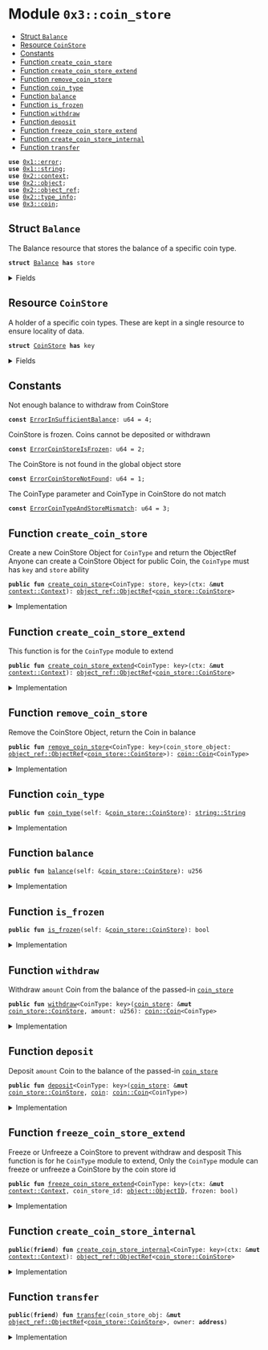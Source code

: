 
<a name="0x3_coin_store"></a>

# Module `0x3::coin_store`



-  [Struct `Balance`](#0x3_coin_store_Balance)
-  [Resource `CoinStore`](#0x3_coin_store_CoinStore)
-  [Constants](#@Constants_0)
-  [Function `create_coin_store`](#0x3_coin_store_create_coin_store)
-  [Function `create_coin_store_extend`](#0x3_coin_store_create_coin_store_extend)
-  [Function `remove_coin_store`](#0x3_coin_store_remove_coin_store)
-  [Function `coin_type`](#0x3_coin_store_coin_type)
-  [Function `balance`](#0x3_coin_store_balance)
-  [Function `is_frozen`](#0x3_coin_store_is_frozen)
-  [Function `withdraw`](#0x3_coin_store_withdraw)
-  [Function `deposit`](#0x3_coin_store_deposit)
-  [Function `freeze_coin_store_extend`](#0x3_coin_store_freeze_coin_store_extend)
-  [Function `create_coin_store_internal`](#0x3_coin_store_create_coin_store_internal)
-  [Function `transfer`](#0x3_coin_store_transfer)


<pre><code><b>use</b> <a href="">0x1::error</a>;
<b>use</b> <a href="">0x1::string</a>;
<b>use</b> <a href="">0x2::context</a>;
<b>use</b> <a href="">0x2::object</a>;
<b>use</b> <a href="">0x2::object_ref</a>;
<b>use</b> <a href="">0x2::type_info</a>;
<b>use</b> <a href="coin.md#0x3_coin">0x3::coin</a>;
</code></pre>



<a name="0x3_coin_store_Balance"></a>

## Struct `Balance`

The Balance resource that stores the balance of a specific coin type.


<pre><code><b>struct</b> <a href="coin_store.md#0x3_coin_store_Balance">Balance</a> <b>has</b> store
</code></pre>



<details>
<summary>Fields</summary>


<dl>
<dt>
<code>value: u256</code>
</dt>
<dd>

</dd>
</dl>


</details>

<a name="0x3_coin_store_CoinStore"></a>

## Resource `CoinStore`

A holder of a specific coin types.
These are kept in a single resource to ensure locality of data.


<pre><code><b>struct</b> <a href="coin_store.md#0x3_coin_store_CoinStore">CoinStore</a> <b>has</b> key
</code></pre>



<details>
<summary>Fields</summary>


<dl>
<dt>
<code>coin_type: <a href="_String">string::String</a></code>
</dt>
<dd>

</dd>
<dt>
<code>balance: <a href="coin_store.md#0x3_coin_store_Balance">coin_store::Balance</a></code>
</dt>
<dd>

</dd>
<dt>
<code>frozen: bool</code>
</dt>
<dd>

</dd>
</dl>


</details>

<a name="@Constants_0"></a>

## Constants


<a name="0x3_coin_store_ErrorInSufficientBalance"></a>

Not enough balance to withdraw from CoinStore


<pre><code><b>const</b> <a href="coin_store.md#0x3_coin_store_ErrorInSufficientBalance">ErrorInSufficientBalance</a>: u64 = 4;
</code></pre>



<a name="0x3_coin_store_ErrorCoinStoreIsFrozen"></a>

CoinStore is frozen. Coins cannot be deposited or withdrawn


<pre><code><b>const</b> <a href="coin_store.md#0x3_coin_store_ErrorCoinStoreIsFrozen">ErrorCoinStoreIsFrozen</a>: u64 = 2;
</code></pre>



<a name="0x3_coin_store_ErrorCoinStoreNotFound"></a>

The CoinStore is not found in the global object store


<pre><code><b>const</b> <a href="coin_store.md#0x3_coin_store_ErrorCoinStoreNotFound">ErrorCoinStoreNotFound</a>: u64 = 1;
</code></pre>



<a name="0x3_coin_store_ErrorCoinTypeAndStoreMismatch"></a>

The CoinType parameter and CoinType in CoinStore do not match


<pre><code><b>const</b> <a href="coin_store.md#0x3_coin_store_ErrorCoinTypeAndStoreMismatch">ErrorCoinTypeAndStoreMismatch</a>: u64 = 3;
</code></pre>



<a name="0x3_coin_store_create_coin_store"></a>

## Function `create_coin_store`

Create a new CoinStore Object for <code>CoinType</code> and return the ObjectRef
Anyone can create a CoinStore Object for public Coin<CoinType>, the <code>CoinType</code> must has <code>key</code> and <code>store</code> ability


<pre><code><b>public</b> <b>fun</b> <a href="coin_store.md#0x3_coin_store_create_coin_store">create_coin_store</a>&lt;CoinType: store, key&gt;(ctx: &<b>mut</b> <a href="_Context">context::Context</a>): <a href="_ObjectRef">object_ref::ObjectRef</a>&lt;<a href="coin_store.md#0x3_coin_store_CoinStore">coin_store::CoinStore</a>&gt;
</code></pre>



<details>
<summary>Implementation</summary>


<pre><code><b>public</b> <b>fun</b> <a href="coin_store.md#0x3_coin_store_create_coin_store">create_coin_store</a>&lt;CoinType: key + store&gt;(ctx: &<b>mut</b> Context): ObjectRef&lt;<a href="coin_store.md#0x3_coin_store_CoinStore">CoinStore</a>&gt;{
    <a href="coin_store.md#0x3_coin_store_create_coin_store_internal">create_coin_store_internal</a>&lt;CoinType&gt;(ctx)
}
</code></pre>



</details>

<a name="0x3_coin_store_create_coin_store_extend"></a>

## Function `create_coin_store_extend`

This function is for the <code>CoinType</code> module to extend


<pre><code><b>public</b> <b>fun</b> <a href="coin_store.md#0x3_coin_store_create_coin_store_extend">create_coin_store_extend</a>&lt;CoinType: key&gt;(ctx: &<b>mut</b> <a href="_Context">context::Context</a>): <a href="_ObjectRef">object_ref::ObjectRef</a>&lt;<a href="coin_store.md#0x3_coin_store_CoinStore">coin_store::CoinStore</a>&gt;
</code></pre>



<details>
<summary>Implementation</summary>


<pre><code><b>public</b> <b>fun</b> <a href="coin_store.md#0x3_coin_store_create_coin_store_extend">create_coin_store_extend</a>&lt;CoinType: key&gt;(ctx: &<b>mut</b> Context): ObjectRef&lt;<a href="coin_store.md#0x3_coin_store_CoinStore">CoinStore</a>&gt; {
    <a href="coin_store.md#0x3_coin_store_create_coin_store_internal">create_coin_store_internal</a>&lt;CoinType&gt;(ctx)
}
</code></pre>



</details>

<a name="0x3_coin_store_remove_coin_store"></a>

## Function `remove_coin_store`

Remove the CoinStore Object, return the Coin<T> in balance


<pre><code><b>public</b> <b>fun</b> <a href="coin_store.md#0x3_coin_store_remove_coin_store">remove_coin_store</a>&lt;CoinType: key&gt;(coin_store_object: <a href="_ObjectRef">object_ref::ObjectRef</a>&lt;<a href="coin_store.md#0x3_coin_store_CoinStore">coin_store::CoinStore</a>&gt;): <a href="coin.md#0x3_coin_Coin">coin::Coin</a>&lt;CoinType&gt;
</code></pre>



<details>
<summary>Implementation</summary>


<pre><code><b>public</b> <b>fun</b> <a href="coin_store.md#0x3_coin_store_remove_coin_store">remove_coin_store</a>&lt;CoinType: key&gt;(coin_store_object: ObjectRef&lt;<a href="coin_store.md#0x3_coin_store_CoinStore">CoinStore</a>&gt;) : Coin&lt;CoinType&gt; {
    <b>let</b> <a href="coin_store.md#0x3_coin_store">coin_store</a> = <a href="_remove">object_ref::remove</a>(coin_store_object);
    <b>let</b> coin_type = <a href="_type_name">type_info::type_name</a>&lt;CoinType&gt;();
    <b>assert</b>!(<a href="coin_store.md#0x3_coin_store">coin_store</a>.coin_type == coin_type, <a href="_invalid_argument">error::invalid_argument</a>(<a href="coin_store.md#0x3_coin_store_ErrorCoinTypeAndStoreMismatch">ErrorCoinTypeAndStoreMismatch</a>));
    <b>let</b> <a href="coin_store.md#0x3_coin_store_CoinStore">CoinStore</a>{coin_type:_, balance, frozen} = <a href="coin_store.md#0x3_coin_store">coin_store</a>;
    // Cannot remove a frozen <a href="coin_store.md#0x3_coin_store_CoinStore">CoinStore</a>, because <b>if</b> we allow this, the frozen is meaningless
    <b>assert</b>!(!frozen, <a href="_permission_denied">error::permission_denied</a>(<a href="coin_store.md#0x3_coin_store_ErrorCoinStoreIsFrozen">ErrorCoinStoreIsFrozen</a>));
    <b>let</b> <a href="coin_store.md#0x3_coin_store_Balance">Balance</a>{value} = balance;
    <a href="coin.md#0x3_coin_pack">coin::pack</a>&lt;CoinType&gt;(value)
}
</code></pre>



</details>

<a name="0x3_coin_store_coin_type"></a>

## Function `coin_type`



<pre><code><b>public</b> <b>fun</b> <a href="coin_store.md#0x3_coin_store_coin_type">coin_type</a>(self: &<a href="coin_store.md#0x3_coin_store_CoinStore">coin_store::CoinStore</a>): <a href="_String">string::String</a>
</code></pre>



<details>
<summary>Implementation</summary>


<pre><code><b>public</b> <b>fun</b> <a href="coin_store.md#0x3_coin_store_coin_type">coin_type</a>(self: &<a href="coin_store.md#0x3_coin_store_CoinStore">CoinStore</a>): <a href="_String">string::String</a> {
    self.coin_type
}
</code></pre>



</details>

<a name="0x3_coin_store_balance"></a>

## Function `balance`



<pre><code><b>public</b> <b>fun</b> <a href="coin_store.md#0x3_coin_store_balance">balance</a>(self: &<a href="coin_store.md#0x3_coin_store_CoinStore">coin_store::CoinStore</a>): u256
</code></pre>



<details>
<summary>Implementation</summary>


<pre><code><b>public</b> <b>fun</b> <a href="coin_store.md#0x3_coin_store_balance">balance</a>(self: &<a href="coin_store.md#0x3_coin_store_CoinStore">CoinStore</a>): u256 {
    self.balance.value
}
</code></pre>



</details>

<a name="0x3_coin_store_is_frozen"></a>

## Function `is_frozen`



<pre><code><b>public</b> <b>fun</b> <a href="coin_store.md#0x3_coin_store_is_frozen">is_frozen</a>(self: &<a href="coin_store.md#0x3_coin_store_CoinStore">coin_store::CoinStore</a>): bool
</code></pre>



<details>
<summary>Implementation</summary>


<pre><code><b>public</b> <b>fun</b> <a href="coin_store.md#0x3_coin_store_is_frozen">is_frozen</a>(self: &<a href="coin_store.md#0x3_coin_store_CoinStore">CoinStore</a>): bool {
    self.frozen
}
</code></pre>



</details>

<a name="0x3_coin_store_withdraw"></a>

## Function `withdraw`

Withdraw <code>amount</code> Coin<CoinType> from the balance of the passed-in <code><a href="coin_store.md#0x3_coin_store">coin_store</a></code>


<pre><code><b>public</b> <b>fun</b> <a href="coin_store.md#0x3_coin_store_withdraw">withdraw</a>&lt;CoinType: key&gt;(<a href="coin_store.md#0x3_coin_store">coin_store</a>: &<b>mut</b> <a href="coin_store.md#0x3_coin_store_CoinStore">coin_store::CoinStore</a>, amount: u256): <a href="coin.md#0x3_coin_Coin">coin::Coin</a>&lt;CoinType&gt;
</code></pre>



<details>
<summary>Implementation</summary>


<pre><code><b>public</b> <b>fun</b> <a href="coin_store.md#0x3_coin_store_withdraw">withdraw</a>&lt;CoinType: key&gt;(<a href="coin_store.md#0x3_coin_store">coin_store</a>: &<b>mut</b> <a href="coin_store.md#0x3_coin_store_CoinStore">CoinStore</a>, amount: u256) : Coin&lt;CoinType&gt; {
    <a href="coin_store.md#0x3_coin_store_check_coin_store_not_frozen">check_coin_store_not_frozen</a>(<a href="coin_store.md#0x3_coin_store">coin_store</a>);
    <a href="coin_store.md#0x3_coin_store_extract_from_balance">extract_from_balance</a>&lt;CoinType&gt;(<a href="coin_store.md#0x3_coin_store">coin_store</a>, amount)
}
</code></pre>



</details>

<a name="0x3_coin_store_deposit"></a>

## Function `deposit`

Deposit <code>amount</code> Coin<CoinType> to the balance of the passed-in <code><a href="coin_store.md#0x3_coin_store">coin_store</a></code>


<pre><code><b>public</b> <b>fun</b> <a href="coin_store.md#0x3_coin_store_deposit">deposit</a>&lt;CoinType: key&gt;(<a href="coin_store.md#0x3_coin_store">coin_store</a>: &<b>mut</b> <a href="coin_store.md#0x3_coin_store_CoinStore">coin_store::CoinStore</a>, <a href="coin.md#0x3_coin">coin</a>: <a href="coin.md#0x3_coin_Coin">coin::Coin</a>&lt;CoinType&gt;)
</code></pre>



<details>
<summary>Implementation</summary>


<pre><code><b>public</b> <b>fun</b> <a href="coin_store.md#0x3_coin_store_deposit">deposit</a>&lt;CoinType: key&gt;(<a href="coin_store.md#0x3_coin_store">coin_store</a>: &<b>mut</b> <a href="coin_store.md#0x3_coin_store_CoinStore">CoinStore</a>, <a href="coin.md#0x3_coin">coin</a>: Coin&lt;CoinType&gt;) {
    <a href="coin_store.md#0x3_coin_store_check_coin_store_not_frozen">check_coin_store_not_frozen</a>(<a href="coin_store.md#0x3_coin_store">coin_store</a>);
    <a href="coin_store.md#0x3_coin_store_merge_to_balance">merge_to_balance</a>&lt;CoinType&gt;(<a href="coin_store.md#0x3_coin_store">coin_store</a>, <a href="coin.md#0x3_coin">coin</a>);
}
</code></pre>



</details>

<a name="0x3_coin_store_freeze_coin_store_extend"></a>

## Function `freeze_coin_store_extend`

Freeze or Unfreeze a CoinStore to prevent withdraw and desposit
This function is for he <code>CoinType</code> module to extend,
Only the <code>CoinType</code> module can freeze or unfreeze a CoinStore by the coin store id


<pre><code><b>public</b> <b>fun</b> <a href="coin_store.md#0x3_coin_store_freeze_coin_store_extend">freeze_coin_store_extend</a>&lt;CoinType: key&gt;(ctx: &<b>mut</b> <a href="_Context">context::Context</a>, coin_store_id: <a href="_ObjectID">object::ObjectID</a>, frozen: bool)
</code></pre>



<details>
<summary>Implementation</summary>


<pre><code><b>public</b> <b>fun</b> <a href="coin_store.md#0x3_coin_store_freeze_coin_store_extend">freeze_coin_store_extend</a>&lt;CoinType: key&gt;(
    ctx: &<b>mut</b> Context,
    coin_store_id: ObjectID,
    frozen: bool,
) {
    <b>assert</b>!(<a href="_exist_object">context::exist_object</a>&lt;<a href="coin_store.md#0x3_coin_store_CoinStore">CoinStore</a>&gt;(ctx, coin_store_id), <a href="_invalid_argument">error::invalid_argument</a>(<a href="coin_store.md#0x3_coin_store_ErrorCoinStoreNotFound">ErrorCoinStoreNotFound</a>));
    <b>let</b> coin_store_object = <a href="_borrow_object_mut_extend">context::borrow_object_mut_extend</a>&lt;<a href="coin_store.md#0x3_coin_store_CoinStore">CoinStore</a>&gt;(ctx, coin_store_id);
    <a href="_borrow_mut">object_ref::borrow_mut</a>(coin_store_object).frozen = frozen;
}
</code></pre>



</details>

<a name="0x3_coin_store_create_coin_store_internal"></a>

## Function `create_coin_store_internal`



<pre><code><b>public</b>(<b>friend</b>) <b>fun</b> <a href="coin_store.md#0x3_coin_store_create_coin_store_internal">create_coin_store_internal</a>&lt;CoinType: key&gt;(ctx: &<b>mut</b> <a href="_Context">context::Context</a>): <a href="_ObjectRef">object_ref::ObjectRef</a>&lt;<a href="coin_store.md#0x3_coin_store_CoinStore">coin_store::CoinStore</a>&gt;
</code></pre>



<details>
<summary>Implementation</summary>


<pre><code><b>public</b>(<b>friend</b>) <b>fun</b> <a href="coin_store.md#0x3_coin_store_create_coin_store_internal">create_coin_store_internal</a>&lt;CoinType: key&gt;(ctx: &<b>mut</b> Context): ObjectRef&lt;<a href="coin_store.md#0x3_coin_store_CoinStore">CoinStore</a>&gt;{
    <a href="coin.md#0x3_coin_check_coin_info_registered">coin::check_coin_info_registered</a>&lt;CoinType&gt;(ctx);

    <a href="_new_object">context::new_object</a>(ctx, <a href="coin_store.md#0x3_coin_store_CoinStore">CoinStore</a>{
        coin_type: <a href="_type_name">type_info::type_name</a>&lt;CoinType&gt;(),
        balance: <a href="coin_store.md#0x3_coin_store_Balance">Balance</a> { value: 0 },
        frozen: <b>false</b>,
    })
}
</code></pre>



</details>

<a name="0x3_coin_store_transfer"></a>

## Function `transfer`



<pre><code><b>public</b>(<b>friend</b>) <b>fun</b> <a href="transfer.md#0x3_transfer">transfer</a>(coin_store_obj: &<b>mut</b> <a href="_ObjectRef">object_ref::ObjectRef</a>&lt;<a href="coin_store.md#0x3_coin_store_CoinStore">coin_store::CoinStore</a>&gt;, owner: <b>address</b>)
</code></pre>



<details>
<summary>Implementation</summary>


<pre><code><b>public</b>(<b>friend</b>) <b>fun</b> <a href="transfer.md#0x3_transfer">transfer</a>(coin_store_obj: &<b>mut</b> ObjectRef&lt;<a href="coin_store.md#0x3_coin_store_CoinStore">CoinStore</a>&gt;, owner: <b>address</b>){
    <a href="_transfer_extend">object_ref::transfer_extend</a>(coin_store_obj, owner)
}
</code></pre>



</details>
